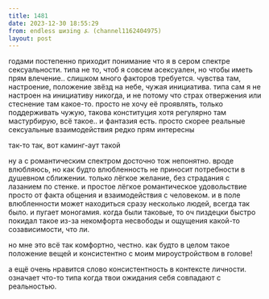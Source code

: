 ```yaml
---
title: 1481
date: 2023-12-30 18:55:29
from: endless шизing ⍼ (channel1162404975)
layout: post
---
```


годами постепенно приходит понимание что я в сером спектре сексуальности. типа не то, чтоб я совсем асексуален, но чтобы иметь прям влечение.. слишком много факторов требуется. чувства там, настроение, положение звёзд на небе, чужая инициатива.
типа сам я не настроен на инициативу никогда, и не потому что страх отвержения или стеснение там какое-то. просто не хочу её проявлять, только поддерживать чужую, такова конституция
хотя регулярно там мастурбирую, всё такое.. и фантазия есть. просто скорее реальные сексуальные взаимодействия редко прям интересны

так-то так, вот каминг-аут такой

ну а с романтическим спектром досточно тож непонятно. вроде влюбляюсь, но как будто влюбленность не приносит потребности в душевном сближении. только лёгкое желание, без страдания с лазанием по стенке. и простое лёгкое романтическое удовольствие просто от факта общения и взаимодействия с человеком. и в поле влюбленности может находиться сразу несколько людей, всегда так было.
и пугает моногамия. когда были таковые, то оч пиздецки быстро покидал такое из-за некомфорта несвободы и ощущения какой-то созависимости, что ли.

но мне это всё так комфортно, честно. как будто в целом такое положение вещей и консистентно с моим мироустройством в голове!

а ещё очень нравится слово консистентность в контексте личности. означает что-то типа когда твои ожидания себя совпадают с реальностью.
